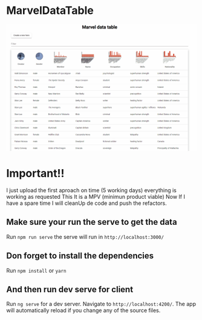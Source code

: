 # MarvelDataTable

![alt text](https://github.com/AleSkywaker/Marvel-Mat-table/blob/main/mat-table.gif?raw=true)

# Important!!

I just upload the first aproach on time (5 working days)
everything is working as requested
  This It is a MPV (minimun product viable)
  Now If I have a spare time I will cleanUp de code and push the refactors.

## Make sure your run the serve to get the data

Run `npm run serve` the serve will run in `http://localhost:3000/`

## Don forget to install the dependencies

Run `npm install`  or `yarn`

## And then run dev serve for client

Run `ng serve` for a dev server. Navigate to `http://localhost:4200/`. The app will automatically reload if you change any of the source files.



